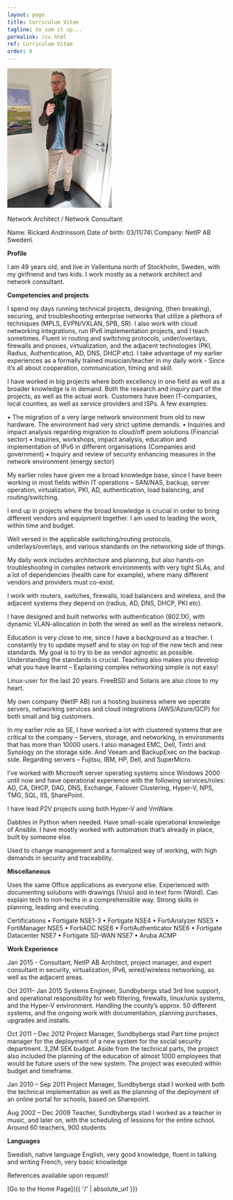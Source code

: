 ```yaml
---
layout: page
title: Curriculum Vitae
tagline: to sum it up...
permalink: /cv.html
ref: Curriculum Vitae
order: 0
---
```


![Me](/jag.jpg)

Network Architect / Network Consultant


Name:	Rickard Andrinsson\\
Date of birth: 	03/11/74\\
Company:	NetIP AB Sweden\\

 
**Profile**

I am 49 years old, and live in Vallentuna north of Stockholm, Sweden, with my girlfriend and two kids. I work mostly as a network architect and network consultant.

**Competencies and projects**

I spend my days running technical projects, designing, (then breaking), securing, and troubleshooting enterprise networks that utilize a plethora of techniques (MPLS, EVPN/VXLAN, SPB, SR). I also work with cloud networking integrations, run IPv6 implementation projects, and I teach sometimes. Fluent in routing and switching protocols, under/overlays, firewalls and proxies, virtualization, and the adjacent technologies (PKI, Radius, Authentication, AD, DNS, DHCP etc). I take advantage of my earlier experiences as a formally trained musician/teacher in my daily work - Since it’s all about cooperation, communication, timing and skill.


I have worked in big projects where both excellency in one field as well as a broader knowledge is in demand. Both the research and inquiry part of the projects, as well as the actual work. Customers have been IT-companies, local counties, as well as service providers and ISPs. A few examples:

•	The migration of a very large network environment from old to new hardware. The environment had very strict uptime demands.
•	Inquiries and impact analysis regarding migration to cloud/off prem solutions (Financial sector)
•	Inquiries, workshops, impact analysis, education and implementation of IPv6 in different organisations (Companies and government)
•	Inquiry and review of security enhancing measures in the network environment (energy sector)

My earlier roles have given me a broad knowledge base, since I have been working in most fields within IT operations – SAN/NAS, backup, server operation, virtualization, PKI, AD, authentication, load balancing, and routing/switching.

I end up in projects where the broad knowledge is crucial in order to bring different vendors and equipment together. I am used to leading the work, within time and budget.

Well versed in the applicable switching/routing protocols, underlays/overlays, and various standards on the networking side of things.

My daily work includes architecture and planning, but also hands-on troubleshooting in complex network environments with very tight SLAs, and a lot of dependencies (health care for example), where many different vendors and providers must co-exist.

I work with routers, switches, firewalls, load balancers and wireless, and the adjacent systems they depend on (radius, AD, DNS, DHCP, PKI etc).

I have designed and built networks with authentication (802.1X), with dynamic VLAN-allocation in both the wired as well as the wireless network.

Education is very close to me, since I have a background as a teacher. I constantly try to update myself and to stay on top of the new tech and new standards. My goal is to try to be as vendor agnostic as possible. Understanding the standards is crucial. Teaching also makes you develop what you have learnt – Explaining complex networking simple is not easy!

Linux-user for the last 20 years. FreeBSD and Solaris are also close to my heart.

My own company (NetIP AB) run a hosting business where we operate servers, networking services and cloud integrations (AWS/Azure/GCP) for both small and big customers.

In my earlier role as SE, I have worked a lot with clustered systems that are critical to the company – Servers, storage, and networking, in environments that has more than 10000 users.
I also managed EMC, Dell, Tintri and Synology on the storage side. And Veeam and BackupExec on the backup side. Regarding servers – Fujitsu, IBM, HP, Dell, and SuperMicro.

I’ve worked with Microsoft server operating systems since Windows 2000 until now and have operational experience with the following services/roles: AD, CA, DHCP, DAG, DNS, Exchange, Failover Clustering, Hyper-V, NPS, TMG, SQL, IIS, SharePoint.

I have lead P2V projects using both Hyper-V and VmWare.

Dabbles in Python when needed. Have small-scale operational knowledge of Ansible. I have mostly worked with automation that’s already in place, built by someone else.

Used to change management and a formalized way of working, with high demands in security and traceability.

**Miscellaneous**

Uses the same Office applications as everyone else. Experienced with documenting solutions with drawings (Visio) and in text form (Word). Can explain tech to non-techs in a comprehensible way. Strong skills in planning, leading and executing.


Certifications
•	Fortigate NSE1-3 
•	Fortigate NSE4
•	FortiAnalyzer NSE5
•	FortiManager NSE5
•	FortiADC NSE6
•	FortiAuthenticator NSE6
•	Fortigate Datacenter NSE7
•	Fortigate SD-WAN NSE7
•	Aruba ACMP

**Work Experience**

Jan 2015 -		Consultant, NetIP AB
Architect, project manager, and expert consultant in security, virtualization, IPv6, wired/wireless networking, as well as the adjacent areas.

Oct 2011– Jan 2015	Systems Engineer, Sundbybergs stad
3rd line support, and operational responsibility for web filtering, firewalls, linux/unix systems, and the Hyper-V environment. Handling the county’s approx. 50 different systems, and the ongoing work with documentation, planning purchases, upgrades and installs.

Oct 2011 – Dec 2012	Project Manager, Sundbybergs stad
Part time project manager for the deployment of a new system for the social security department. 3,2M SEK budget. Aside from the technical parts, the project also included the planning of the education of almost 1000 employees that would be future users of the new system. The project was executed within budget and timeframe.

Jan 2010 – Sep 2011	Project Manager, Sundbybergs stad
I worked with both the technical implementation as well as the planning of the deployment of an online portal for schools, based on Sharepoint.

Aug 2002 – Dec 2009	Teacher, Sundbybergs stad
I worked as a teacher in music, and later on, with the scheduling of lessions for the entire school. Around 60 teachers, 900 students.

**Languages**

Swedish, native language
English, very good knowledge, fluent in talking and writing
French, very basic knowledge

References available upon request!


[Go to the Home Page]({{ '/' | absolute_url }})